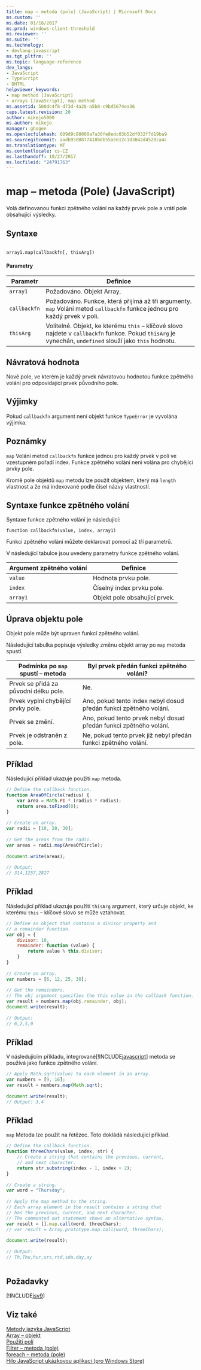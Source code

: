 ```yaml
---
title: map – metoda (pole) (JavaScript) | Microsoft Docs
ms.custom: ''
ms.date: 01/18/2017
ms.prod: windows-client-threshold
ms.reviewer: ''
ms.suite: ''
ms.technology:
- devlang-javascript
ms.tgt_pltfrm: ''
ms.topic: language-reference
dev_langs:
- JavaScript
- TypeScript
- DHTML
helpviewer_keywords:
- map method [JavaScript]
- arrays [JavaScript], map method
ms.assetid: 500dc4f8-d73d-4a28-a5b8-c9bd5674ea36
caps.latest.revision: 20
author: mikejo5000
ms.author: mikejo
manager: ghogen
ms.openlocfilehash: 609d9c88000a7a30fe8edc03b52df032f7d19ba9
ms.sourcegitcommit: aadb9588877418b8b55a5612c1d3842d4520ca4c
ms.translationtype: MT
ms.contentlocale: cs-CZ
ms.lasthandoff: 10/27/2017
ms.locfileid: "24791763"
---
```

# <a name="map-method-array-javascript"></a>map – metoda (Pole) (JavaScript)
Volá definovanou funkci zpětného volání na každý prvek pole a vrátí pole obsahující výsledky.  
  
## <a name="syntax"></a>Syntaxe  
  
```  
  
array1.map(callbackfn[, thisArg])  
```  
  
#### <a name="parameters"></a>Parametry  
  
|Parametr|Definice|  
|---------------|----------------|  
|`array1`|Požadováno. Objekt Array.|  
|`callbackfn`|Požadováno. Funkce, která přijímá až tři argumenty. `map` Volání metod `callbackfn` funkce jednou pro každý prvek v poli.|  
|`thisArg`|Volitelné. Objekt, ke kterému `this` – klíčové slovo najdete v `callbackfn` funkce. Pokud `thisArg` je vynechán, `undefined` slouží jako `this` hodnotu.|  
  
## <a name="return-value"></a>Návratová hodnota  
 Nové pole, ve kterém je každý prvek návratovou hodnotou funkce zpětného volání pro odpovídající prvek původního pole.  
  
## <a name="exceptions"></a>Výjimky  
 Pokud `callbackfn` argument není objekt funkce `TypeError` je vyvolána výjimka.  
  
## <a name="remarks"></a>Poznámky  
 `map` Volání metod `callbackfn` funkce jednou pro každý prvek v poli ve vzestupném pořadí index. Funkce zpětného volání není volána pro chybějící prvky pole.  
  
 Kromě pole objektů `map` metodu lze použít objektem, který má `length` vlastnost a že má indexované podle čísel názvy vlastností.  
  
## <a name="callback-function-syntax"></a>Syntaxe funkce zpětného volání  
 Syntaxe funkce zpětného volání je následující:  
  
 `function callbackfn(value, index, array1)`  
  
 Funkci zpětného volání můžete deklarovat pomocí až tří parametrů.  
  
 V následující tabulce jsou uvedeny parametry funkce zpětného volání.  
  
|Argument zpětného volání|Definice|  
|-----------------------|----------------|  
|`value`|Hodnota prvku pole.|  
|`index`|Číselný index prvku pole.|  
|`array1`|Objekt pole obsahující prvek.|  
  
## <a name="modifying-the-array-object"></a>Úprava objektu pole  
 Objekt pole může být upraven funkcí zpětného volání.  
  
 Následující tabulka popisuje výsledky změnu objekt array po `map` metoda spustí.  
  
|Podmínka po `map` spustí – metoda|Byl prvek předán funkci zpětného volání?|  
|---------------------------------------------|------------------------------------------|  
|Prvek se přidá za původní délku pole.|Ne.|  
|Prvek vyplní chybějící prvky pole.|Ano, pokud tento index nebyl dosud předán funkci zpětného volání.|  
|Prvek se změní.|Ano, pokud tento prvek nebyl dosud předán funkci zpětného volání.|  
|Prvek je odstraněn z pole.|Ne, pokud tento prvek již nebyl předán funkci zpětného volání.|  
  
## <a name="example"></a>Příklad  
 Následující příklad ukazuje použití `map` metoda.  
  
```JavaScript  
// Define the callback function.  
function AreaOfCircle(radius) {  
    var area = Math.PI * (radius * radius);  
    return area.toFixed(0);  
}  
  
// Create an array.  
var radii = [10, 20, 30];  
  
// Get the areas from the radii.  
var areas = radii.map(AreaOfCircle);  
  
document.write(areas);  
  
// Output:  
// 314,1257,2827  
```  
  
## <a name="example"></a>Příklad  
 Následující příklad ukazuje použití `thisArg` argument, který určuje objekt, ke kterému `this` – klíčové slovo se může vztahovat.  
  
```JavaScript  
// Define an object that contains a divisor property and  
// a remainder function.  
var obj = {  
    divisor: 10,  
    remainder: function (value) {  
        return value % this.divisor;  
    }  
}  
  
// Create an array.  
var numbers = [6, 12, 25, 30];  
  
// Get the remainders.  
// The obj argument specifies the this value in the callback function.  
var result = numbers.map(obj.remainder, obj);  
document.write(result);  
  
// Output:  
// 6,2,5,0  
```  
  
## <a name="example"></a>Příklad  
 V následujícím příkladu, integrované[!INCLUDE[javascript](../../javascript/includes/javascript-md.md)] metoda se používá jako funkce zpětného volání.  
  
```JavaScript  
// Apply Math.sqrt(value) to each element in an array.  
var numbers = [9, 16];  
var result = numbers.map(Math.sqrt);  
  
document.write(result);  
// Output: 3,4  
```  
  
## <a name="example"></a>Příklad  
 `map` Metoda lze použít na řetězec. Toto dokládá následující příklad.  
  
```JavaScript  
// Define the callback function.  
function threeChars(value, index, str) {  
    // Create a string that contains the previous, current,  
    // and next character.  
    return str.substring(index - 1, index + 2);  
}  
  
// Create a string.  
var word = "Thursday";  
  
// Apply the map method to the string.  
// Each array element in the result contains a string that  
// has the previous, current, and next character.  
// The commented out statement shows an alternative syntax.  
var result = [].map.call(word, threeChars);  
// var result = Array.prototype.map.call(word, threeChars);  
  
document.write(result);  
  
// Output:  
// Th,Thu,hur,urs,rsd,sda,day,ay  
  
```  
  
## <a name="requirements"></a>Požadavky  
 [!INCLUDE[jsv9](../../javascript/includes/jsv9-md.md)]  
  
## <a name="see-also"></a>Viz také  
 [Metody jazyka JavaScript](../../javascript/reference/javascript-methods.md)   
 [Array – objekt](../../javascript/reference/array-object-javascript.md)   
 [Použití polí](../../javascript/advanced/using-arrays-javascript.md)   
 [Filter – metoda (pole)](../../javascript/reference/filter-method-array-javascript.md)   
 [foreach – metoda (pole)](../../javascript/reference/foreach-method-array-javascript.md)   
 [Hilo JavaScript ukázkovou aplikaci (pro Windows Store)](http://hilojs.codeplex.com/SourceControl/latest)